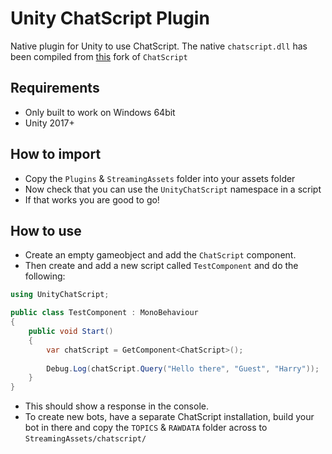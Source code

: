 # Unity ChatScript Plugin
Native plugin for Unity to use ChatScript. 
The native `chatscript.dll` has been compiled from [this](https://github.com/zacbrannelly/ChatScript) fork of `ChatScript`

## Requirements
- Only built to work on Windows 64bit
- Unity 2017+

## How to import
- Copy the `Plugins` & `StreamingAssets` folder into your assets folder
- Now check that you can use the `UnityChatScript` namespace in a script
- If that works you are good to go!

## How to use 
- Create an empty gameobject and add the `ChatScript` component. 
- Then create and add a new script called `TestComponent` and do the following: 
```csharp
using UnityChatScript;

public class TestComponent : MonoBehaviour
{
	public void Start() 
	{
		var chatScript = GetComponent<ChatScript>();
		
		Debug.Log(chatScript.Query("Hello there", "Guest", "Harry"));
	}
}
```
- This should show a response in the console. 
- To create new bots, have a separate ChatScript installation, build your bot in there and copy the `TOPICS` & `RAWDATA` folder across to `StreamingAssets/chatscript/`
